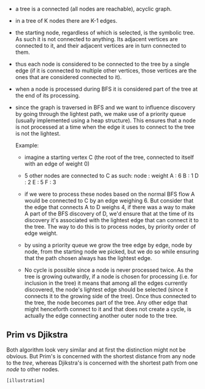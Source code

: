 - a tree is a connected (all nodes are reachable), acyclic graph. 
- in a tree of K nodes there are K-1 edges.

- the starting node, regardless of which is selected, is the symbolic tree. As such it is not connected to anything. Its adjacent vertices are connected to it, and their adjacent vertices are in turn connected to them.
 
- thus each node is considered to be connected to the tree by a single edge (if it is connected to multiple other vertices, those vertices are the ones that are considered connected to it).

- when a node is processed during BFS it is considered part of the tree at the end of its processing.

- since the graph is traversed in BFS and we want to influence discovery by going through the lightest path, we make use of a priority queue (usually implemented using a heap structure). This ensures that a node is not processed at a time when the edge it uses to connect to the tree is not the lightest. 

    Example: 
    - imagine a starting vertex C (the root of the tree, connected to itself with an edge of weight 0)
    - 5 other nodes are connected to C as such:
        node    :   weight
        A       :   6
        B       :   1
        D       :   2
        E       :   5
        F       :   3

    - if we were to process these nodes based on the normal BFS flow A would be connected to C by an edge weighing 6. But consider that the edge that connects A to D weighs 4, if there was a way to make A part of the BFS discovery of D, we'd ensure that at the time of its discovery it's associated with the lightest edge that can connect it to the tree. The way to do this is to process nodes, by priority order of edge weight.

    - by using a priority queue we grow the tree edge by edge, node by node, from the starting node we picked, but we do so while ensuring that the path chosen always has the lightest edge.

    - No cycle is possible since a node is never processed twice. As the tree is growing outwardly, if a node is chosen for processing (i.e. for inclusion in the tree) it means that among all the edges currently discovered, the node's lightest edge should be selected (since it connects it to the growing side of the tree). Once thus connected to the tree, the node becomes part of the tree. Any other edge that might henceforth connect to it and that does not create a cycle, is actually the edge connecting another outer node to the tree.


Prim vs Djikstra
---
Both algorithm look very similar and at first the distinction might not be obvious. But Prim's is concerned with the shortest distance from any node to the *tree*, whereas Djikstra's is concerned with the shortest path from one *node* to other nodes.

    [illustration]

